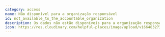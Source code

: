```yaml
---
category: access
name: Não disponível para a organização responsável
id: not_available_to_the_accountable_organization
description: Os dados não estão disponíveis para a organização responsável
icon: https://res.cloudinary.com/helpful-places/image/upload/v1664832730/dtpr-icons/access/no_dacbdh.svg
---
```

